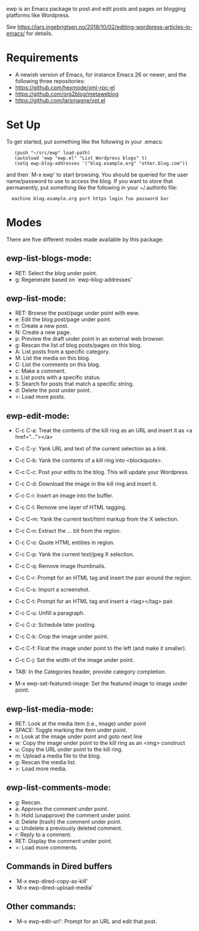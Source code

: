 ewp is an Emacs package to post and edit posts and pages on blogging platforms like Wordpress.

See https://lars.ingebrigtsen.no/2018/10/02/editing-wordpress-articles-in-emacs/ for details.

# Requirements

* A newish version of Emacs, for instance Emacs 26 or newer, and the following three repositories:
* https://github.com/hexmode/xml-rpc-el
* https://github.com/org2blog/metaweblog
* https://github.com/larsmagne/vpt.el

# Set Up

To get started, put something like the following in your .emacs:

```
   (push "~/src/ewp" load-path)
   (autoload 'ewp "ewp.el" "List Wordpress blogs" t)
   (setq ewp-blog-addresses '("blog.example.org" "other.blog.com"))
```

and then `M-x ewp' to start browsing.  You should be queried for the user name/password to use to access the blog.  If you want to store that permanently, put something like the following in your ~/.authinfo file:

```
  machine blog.example.org port https login foo password bar
```

# Modes

There are five different modes made available by this package:

## ewp-list-blogs-mode:

* RET: Select the blog under point.
* g: Regenerate based on `ewp-blog-addresses'


## ewp-list-mode:

* RET: Browse the post/page under point with eww.
* e: Edit the blog post/page under point.
* n: Create a new post.
* N: Create a new page.
* p: Preview the draft under point in an external web browser.
* g: Rescan the list of blog posts/pages on this blog.
* A: List posts from a specific category.
* M: List the media on this blog.
* C: List the comments on this blog.
* c: Make a comment.
* s: List posts with a specific status.
* S: Search for posts that match a specific string.
* d: Delete the post under point.
* &gt;: Load more posts.


## ewp-edit-mode:

* C-c C-a: Treat the contents of the kill ring as an URL and insert it as &lt;a href="..."&gt;&lt;/a&gt;
* C-c C-y: Yank URL and text of the current selection as a link.
* C-c C-b: Yank the contents of a kill ring into &lt;blockquote&gt;.
* C-c C-c: Post your edits to the blog.  This will update your Wordpress.
* C-c C-d: Download the image in the kill ring and insert it.
* C-c C-i: Insert an image into the buffer.
* C-c C-l: Remove one layer of HTML tagging.
* C-c C-m: Yank the current text/html markup from the X selection.
* C-c C-n: Extract the <a>...</a> bit from the region.
* C-c C-o: Quote HTML entities in region.
* C-c C-p: Yank the current text/jpeg X selection.
* C-c C-q: Remove image thumbnails.
* C-c C-r: Prompt for an HTML tag and insert the pair around the region.
* C-c C-s: Import a screenshot.
* C-c C-t: Prompt for an HTML tag and insert a &lt;tag&gt;&lt;/tag&gt; pair.
* C-c C-u: Unfill a paragraph.
* C-c C-z: Schedule later posting.
* C-c C-k: Crop the image under point.
* C-c C-f: Float the image under point to the left (and make it smaller).
* C-c C-j: Set the width of the image under point.
* TAB:     In the Categories header, provide category completion.

* M-x ewp-set-featured-image: Set the featured image to image under point.

## ewp-list-media-mode:

* RET: Look at the media item (i.e., image) under point
* SPACE: Toggle marking the item under point.
* n: Look at the image under point and goto next line
* w: Copy the image under point to the kill ring as an &lt;img&gt; construct
* u: Copy the URL under point to the kill ring.
* m: Upload a media file to the blog.
* g: Rescan the media list.
* &gt;: Load more media.

## ewp-list-comments-mode:

* g: Rescan.
* a: Approve the comment under point.
* h: Hold (unapprove) the comment under point.
* d: Delete (trash) the comment under point.
* u: Undelete a previously deleted comment.
* r: Reply to a comment.
* RET: Display the comment under point.
* &gt;: Load more comments.

## Commands in Dired buffers

* `M-x ewp-dired-copy-as-kill'
* `M-x ewp-dired-upload-media'

## Other commands:

* `M-x ewp-edit-url': Prompt for an URL and edit that post.
